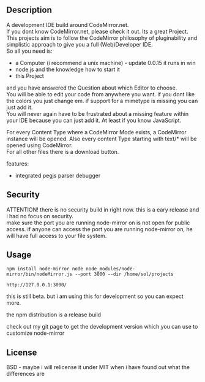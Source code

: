 ## Description

A development IDE build around CodeMirror.net.  
If you dont know CodeMirror.net, please check it out. Its a great Project.  
This projects aim is to follow the CodeMirror philosophy of pluginability and simplistic approach to give you a full (Web)Developer IDE.  
So all you need is:  
- a Computer (i recommend a unix machine) - update 0.0.15 it runs in win  
- node.js and the knowledge how to start it  
- this Project  

and you have answered the Question about which Editor to choose.  
You will be able to edit your code from anywhere you want. if you dont like the colors you just change em. if support for a mimetype is missing you can just add it.  
You will never again have to be frustrated about a missing feature within your IDE because you can just add it. At least if you know JavaScript.  
  
For every Content Type where a CodeMirror Mode exists, a CodeMirror instance will be opened. Also every content Type starting with text/* will be opened using CodeMirror.  
For all other files there is a download button.

features:  
 - integrated pegjs parser debugger  
 

## Security

ATTENTION! there is no security build in right now. this is a eary release and i had no focus on security.  
make sure the port you are running node-mirror on is not open for public access. if anyone can access the port you are running node-mirror on, he will have full access to your file system.  

## Usage

`
npm install node-mirror
node node_modules/node-mirror/bin/nodeMirror.js --port 3000 --dir /home/sol/projects
`

`
http://127.0.0.1:3000/
`

this is still beta. but i am using this for development so you can expect more.  

the npm distribution is a release build  

check out my git page to get the development version which you can use to customize node-mirror  

## License

BSD - maybe i will relicense it under MIT when i have found out what the differences are
